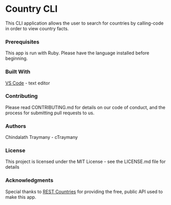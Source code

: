 # Country CLI

This CLI application allows the user to search for countries by calling-code in order to view country facts.


<!-- ## Getting Started
These instructions will get you a copy of the project up and running on your local machine for development and testing purposes. See deployment for notes on how to deploy the project on a live system. -->

### Prerequisites
This app is run with Ruby. Please have the language installed before beginning.

<!-- ### Give examples
Installing
A step by step series of examples that tell you how to get a development env running

Say what the step will be

Give the example
And repeat

until finished
End with an example of getting some data out of the system or using it for a little demo -->

<!-- 
### Deployment
Add additional notes about how to deploy this on a live system -->

### Built With
[VS Code](https://code.visualstudio.com/) - text editor

### Contributing
Please read CONTRIBUTING.md for details on our code of conduct, and the process for submitting pull requests to us.

### Authors
Chindalath Traymany -  cTraymany

### License
This project is licensed under the MIT License - see the LICENSE.md file for details

### Acknowledgments
Special thanks to [REST Countries](https://restcountries.eu/#api-endpoints-all) for providing the free, public API used to make this app.